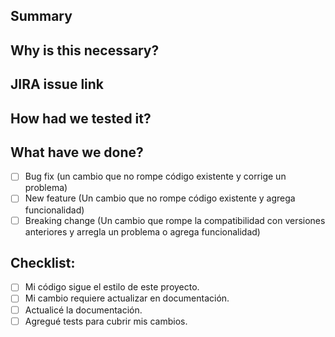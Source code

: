 ## Summary
<!-- Describe el PR de una manera sencilla -->

## Why is this necessary?
<!-- Explica por qué fue hecho este PR. Agrega información de contexto para que tus
compañeros de equipo puedan entender el problema y su solución -->
<!-- Si este PR arregla un issue abierto, pega el link aquí -->

## JIRA issue link
<!-- Agrega el link de jira aquí -->

## How had we tested it?
<!-- Describe cuáles tests has hecho y cómo impactan en el código que ya existe (Solo si es necesario) -->
<!-- También incluye las configuraciones de entorno o los aspectos a tener en cuenta, si es necesario -->


## What have we done?
<!-- Detalla (De una manera genérica) cada tipo de tarea que este PR incluye. Marca con una 'x' todas las que apliquen-->
- [ ] Bug fix (un cambio que no rompe código existente y corrige un problema)
- [ ] New feature (Un cambio que no rompe código existente y agrega funcionalidad)
- [ ] Breaking change (Un cambio que rompe la compatibilidad con versiones anteriores y arregla un problema o agrega funcionalidad)

## Checklist:
<!-- Marca cada una de las cajas que apliquen. Hazlo a conciencia-->
<!-- Si tienes alguna duda con cualquiera de estos items, pregúntale a tu equipo! Estamos aquí para ayudar :)-->
- [ ] Mi código sigue el estilo de este proyecto.
- [ ] Mi cambio requiere actualizar en documentación.
- [ ] Actualicé la documentación.
- [ ] Agregué tests para cubrir mis cambios.

